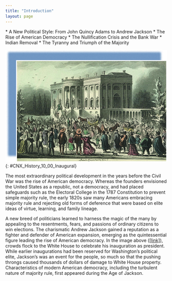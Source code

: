```yaml
---
title: "Introduction"
layout: page
---
```



<div data-type="abstract" markdown="1">
* A New Political Style: From John Quincy Adams to Andrew Jackson
* The Rise of American Democracy
* The Nullification Crisis and the Bank War
* Indian Removal
* The Tyranny and Triumph of the Majority

</div>

<?cnx.eoc class="summary" title="Summary"?>

<?cnx.eoc class="review-questions" title="Review Questions"?>

<?cnx.eoc class="critical-thinking" title="Critical Thinking Questions"?>

<?cnx.eoc class="references" title="References"?>

 ![An illustration depicts Andrew Jackson&#x2019;s inauguration in 1829, with crowds surging into the White House to join the celebrations.](../resources/CNX_History_10_00_Inaugural.jpg "In President&#x2019;s Levee, or all Creation going to the White House, Washington (1841), by Robert Cruikshank, the artist depicts Andrew Jackson&#x2019;s inauguration in 1829, with crowds surging into the White House to join the celebrations. Rowdy revelers destroyed many White House furnishings in their merriment. A new political era of democracy had begun, one characterized by the rule of the majority."){: #CNX_History_10_00_Inaugural}

The most extraordinary political development in the years before the Civil War was the rise of American democracy. Whereas the founders envisioned the United States as a republic, not a democracy, and had placed safeguards such as the Electoral College in the 1787 Constitution to prevent simple majority rule, the early 1820s saw many Americans embracing majority rule and rejecting old forms of deference that were based on elite ideas of virtue, learning, and family lineage.

A new breed of politicians learned to harness the magic of the many by appealing to the resentments, fears, and passions of ordinary citizens to win elections. The charismatic Andrew Jackson gained a reputation as a fighter and defender of American expansion, emerging as the quintessential figure leading the rise of American democracy. In the image above ([\[link\]](#CNX_History_10_00_Inaugural)), crowds flock to the White House to celebrate his inauguration as president. While earlier inaugurations had been reserved for Washington’s political elite, Jackson’s was an event for the people, so much so that the pushing throngs caused thousands of dollars of damage to White House property. Characteristics of modern American democracy, including the turbulent nature of majority rule, first appeared during the Age of Jackson.


